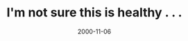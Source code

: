---
layout: base.njk
title : 'I&#39;m not sure this is healthy . . .' 
view_title : 'I&#39;m not sure this is healthy . . .' 
year : '2000' 
date : '2000-11-06' 
img_file : '/drawing/healthy.png' 
html_file : 'healthy' 
next_html : 'hug.html' 
year_order : '571' 
permalink : "title/{{html_file}}.html"
---